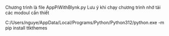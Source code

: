 Chương trình là file AppPiWithBlynk.py
Lưu ý khi chạy chương trình nhớ tải các modoul cần thiết

 C:/Users/nguye/AppData/Local/Programs/Python/Python312/python.exe -m pip install ttkthemes